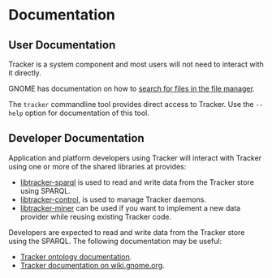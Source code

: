 # Documentation

## User Documentation

Tracker is a system component and most users will not need to interact with
it directly.

GNOME has documentation on how to
[search for files in the file manager](https://developer.gnome.org/libtracker-sparql/stable/).

The `tracker` commandline tool provides direct access to Tracker. Use the
`--help` option for documentation of this tool.

## Developer Documentation
    
Application and platform developers using Tracker will interact with Tracker
using one or more of the shared libraries at provides:

 * [libtracker-sparql](https://developer.gnome.org/libtracker-sparql/stable/) is
   used to read and write data from the Tracker store using SPARQL.
 * [libtracker-control](https://developer.gnome.org/libtracker-control/stable/),
   is used to manage Tracker daemons.
 * [libtracker-miner](https://developer.gnome.org/libtracker-miner/stable/) can
   be used if you want to implement a new data provider while reusing existing
   Tracker code.

Developers are expected to read and write data from the Tracker store using the
SPARQL.
The following documentation may be useful:

 * [Tracker ontology documentation](https://developer.gnome.org/ontology/stable/).
 * [Tracker documentation on wiki.gnome.org](https://wiki.gnome.org/Projects/Tracker).
